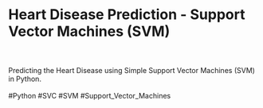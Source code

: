 # Heart Disease Prediction - Support Vector Machines (SVM)
<br/>
<br/>
Predicting the Heart Disease using Simple Support Vector Machines (SVM) in Python.
<br/>
<br/>
#Python #SVC #SVM #Support_Vector_Machines

